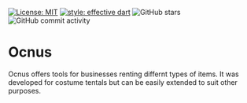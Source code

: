 [![License: MIT](https://img.shields.io/badge/license-MIT-purple.svg)](https://opensource.org/licenses/MIT)
[![style: effective dart](https://img.shields.io/badge/style-effective_dart-40c4ff.svg)](https://github.com/tenhobi/effective_dart)
![GitHub stars](https://img.shields.io/github/stars/Lustiges-aus-dem-Computer/Ocnus?label=stars&style=social)
![GitHub commit activity](https://img.shields.io/github/commit-activity/m/Lustiges-aus-dem-Computer/Ocnus)

# Ocnus

Ocnus offers tools for businesses renting differnt types of items. It was developed for costume tentals but can be easily extended to suit other purposes.